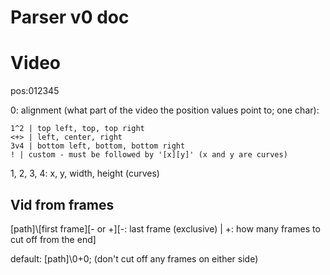 # Parser v0 doc

# Video

pos:012345

0: alignment (what part of the video the position values point to; one char):

    1^2 | top left, top, top right
    <+> | left, center, right
    3v4 | bottom left, bottom, bottom right
    ! | custom - must be followed by '[x][y]' (x and y are curves)

1, 2, 3, 4: x, y, width, height (curves)

## Vid from frames

\[path]\\\[first frame]\[- or +]\[-: last frame (exclusive) | +: how many frames to cut off from the end]

default: \[path]\\0+0; (don't cut off any frames on either side)